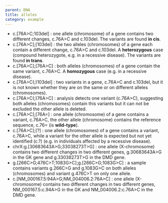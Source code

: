 ```yaml
---
parent: DNA
title: alleles
category: example
---
```


*	c.[76A>C;103del]
	: one allele (chromosome) of a gene contains two different changes, c.76A>C and c.103del. The variants are found **in cis**.
*	c.[76A>C];[103del]
	: the two alleles (chromosomes) of a gene each contain a different change, c.76A>C and c.103del. A **heterozygous** case (compound heterozygote, e.g. in a recessive disease). The variants are found **in trans**.
*	c.[76A>C];[76A>C]
	: both alleles (chromosomes) of a gene contain the same variant, c.76A>C. A **homozygous** case (e.g. in a recessive disease).
*	c.[76A>C(;)103del]
	: two variants in a gene, c.76A>C and c.103del, but it is not known whether they are on the same or on different alleles (chromosomes).
*	c.[76A>C(;)76A>C]
	: analysis detects one variant (c.76A>C), suggesting both alleles (chromosomes) contain this variants but it can not be excluded the other allele is deleted.
*	c.[76A>C];[76A=]
	: one allele (chromosome) of a gene contains a variant, c.76A>C, the other allele (chromosome) contains the reference sequence, c.76= (is **wild-type**).
*	c.[76A>C];[?]
	: one allele (chromosomes) of a gene contains a variant, c.76A>C, while a variant for the other allele is expected but not yet identified (c.?) (e.g. in individuals affected by a recessive disease).
*	chrX:g.[30683643A>G;33038273T>G]
	: one allele (X-chromosome) contains two different changes in two different genes, g.30683643A>G in the GK gene and g.33038273T>G in the DMD gene.
*	g.[266C>G;476C>T;1083G>C];g.[266C>G;1083G>C]
	: a sample contains variants g.266C>G and g.1083G>C on both alleles (chromosomes) and variant g.476C>T on only one allele.
*	c.[NM_000167.5:94A>G;NM_004006.2:76A>C]
	: one allele (X-chromosome) contains two different changes in two different genes, NM_000167.5:c.94A>G in the GK and NM_004006.2:c.76A>C in the DMD gene.
